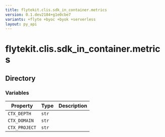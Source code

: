```yaml
---
title: flytekit.clis.sdk_in_container.metrics
version: 0.1.dev2184+g1e0cbe7
variants: +flyte +byoc +byok +serverless
layout: py_api
---
```


# flytekit.clis.sdk_in_container.metrics

## Directory

### Variables

| Property | Type | Description |
|-|-|-|
| `CTX_DEPTH` | `str` |  |
| `CTX_DOMAIN` | `str` |  |
| `CTX_PROJECT` | `str` |  |

